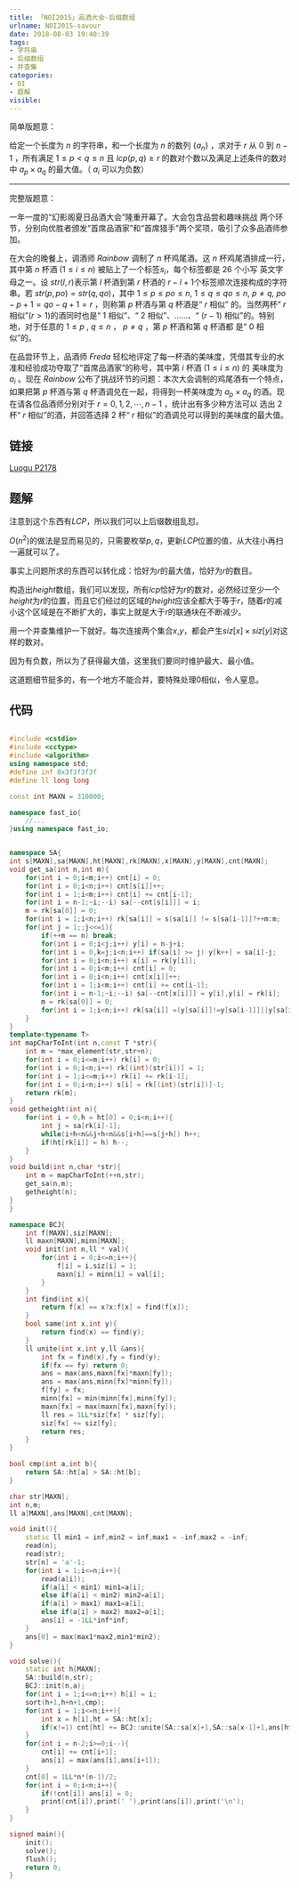 ```yaml
---
title: 「NOI2015」品酒大会-后缀数组
urlname: NOI2015-savour
date: 2018-08-03 19:40:39
tags:
- 字符串
- 后缀数组
- 并查集
categories: 
- OI
- 题解
visible:
---
```


简单版题意：

给定一个长度为 $n$ 的字符串，和一个长度为 $n$ 的数列 $\{a_n\}$ ，求对于 $r$ 从 $0$ 到 $n-1$ ，所有满足 $1 \leq p < q \leq n$ 且 $lcp(p,q) \geq r$ 的数对个数以及满足上述条件的数对中 $a_p \times a_q$ 的最大值。（ $a_i$ 可以为负数）

<!-- more -->

- - -

完整版题意：

一年一度的“幻影阁夏日品酒大会”隆重开幕了。大会包含品尝和趣味挑战 两个环节，分别向优胜者颁发“首席品酒家”和“首席猎手”两个奖项，吸引了众多品酒师参加。

在大会的晚餐上，调酒师 $Rainbow$ 调制了 $n$ 杯鸡尾酒。这 $n$ 杯鸡尾酒排成一行，其中第 $n$ 杯酒 $(1 \leq i \leq n)$ 被贴上了一个标签$s_i$，每个标签都是 $26$ 个小写 英文字母之一。设 $str(l, r)$表示第 $l$ 杯酒到第 $r$ 杯酒的 $r - l + 1$个标签顺次连接构成的字符串。若 $str(p, po) = str(q, qo)$，其中 $1 \leq p \leq po \leq n$, $1 \leq q \leq qo \leq n$, $p ≠ q$, $po - p + 1 = qo - q + 1 = r$ ，则称第 $p$ 杯酒与第 $q$ 杯酒是“ $r$ 相似” 的。当然两杯“ $r$ 相似”$(r > 1)$的酒同时也是“ $1$ 相似”、“ $2$ 相似”、……、“ $(r - 1)$ 相似”的。特别地，对于任意的 $1 ≤ p$ , $q ≤ n$ ， $p ≠ q$ ，第 $p$ 杯酒和第 $q$ 杯酒都 是“ $0$ 相似”的。

在品尝环节上，品酒师 $Freda$ 轻松地评定了每一杯酒的美味度，凭借其专业的水准和经验成功夺取了“首席品酒家”的称号，其中第 $i$ 杯酒 ($1 ≤ i ≤ n$) 的 美味度为 $a_i$ 。现在 $Rainbow$ 公布了挑战环节的问题：本次大会调制的鸡尾酒有一个特点，如果把第 $p$ 杯酒与第 $q$ 杯酒调兑在一起，将得到一杯美味度为 $a_p \times a_q$ 的酒。现在请各位品酒师分别对于 $r = 0,1,2, ⋯ , n - 1$ ，统计出有多少种方法可以 选出 $2$ 杯“ $r$ 相似”的酒，并回答选择 $2$ 杯“ $r$ 相似”的酒调兑可以得到的美味度的最大值。

## 链接

[Luogu P2178](https://www.luogu.org/problemnew/show/P2178)

## 题解

注意到这个东西有$LCP$，所以我们可以上后缀数组乱怼。

$O(n^2)$的做法是显而易见的，只需要枚举$p,q$，更新$LCP$位置的值，从大往小再扫一遍就可以了。

事实上问题所求的东西可以转化成：恰好为$r$的最大值，恰好为$r$的数目。

构造出$height$数组，我们可以发现，所有$lcp$恰好为$r$的数对，必然经过至少一个$height$为$r$的位置，而且它们经过的区域的$height$应该全都大于等于$r$，随着$r$的减小这个区域是在不断扩大的，事实上就是大于$r$的联通块在不断减少。

用一个并查集维护一下就好。每次连接两个集合$x$,$y$，都会产生$siz[x] \times siz[y]$对这样的数对。

因为有负数，所以为了获得最大值，这里我们要同时维护最大、最小值。

这道题细节挺多的，有一个地方不能合并，要特殊处理$0$相似，令人窒息。


## 代码


```cpp

#include <cstdio>
#include <cctype>
#include <algorithm>
using namespace std;
#define inf 0x3f3f3f3f
#define ll long long

const int MAXN = 310000;

namespace fast_io{
    //...
}using namespace fast_io;


namespace SA{
int s[MAXN],sa[MAXN],ht[MAXN],rk[MAXN],x[MAXN],y[MAXN],cnt[MAXN];
void get_sa(int n,int m){
    for(int i = 0;i<m;i++) cnt[i] = 0;
    for(int i = 0;i<n;i++) cnt[s[i]]++;
    for(int i = 1;i<m;i++) cnt[i] += cnt[i-1];
    for(int i = n-1;~i;--i) sa[--cnt[s[i]]] = i;
    m = rk[sa[0]] = 0;
    for(int i = 1;i<n;i++) rk[sa[i]] = s[sa[i]] != s[sa[i-1]]?++m:m;
    for(int j = 1;;j<<=1){
        if(++m == n) break;
        for(int i = 0;i<j;i++) y[i] = n-j+i;
        for(int i = 0,k=j;i<n;i++) if(sa[i] >= j) y[k++] = sa[i]-j;
        for(int i = 0;i<n;i++) x[i] = rk[y[i]];
        for(int i = 0;i<m;i++) cnt[i] = 0;
        for(int i = 0;i<n;i++) cnt[x[i]]++;
        for(int i = 1;i<m;i++) cnt[i] += cnt[i-1];
        for(int i = n-1;~i;--i) sa[--cnt[x[i]]] = y[i],y[i] = rk[i];
        m = rk[sa[0]] = 0;
        for(int i = 1;i<n;i++) rk[sa[i]] =(y[sa[i]]!=y[sa[i-1]]||y[sa[i]+j]!=y[sa[i-1]+j])?++m:m;
    }
}
template<typename T>
int mapCharToInt(int n,const T *str){
    int m = *max_element(str,str+n);
    for(int i = 0;i<=m;i++) rk[i] = 0;
    for(int i = 0;i<n;i++) rk[(int)(str[i])] = 1;
    for(int i = 1;i<=m;i++) rk[i] += rk[i-1];
    for(int i = 0;i<n;i++) s[i] = rk[(int)(str[i])]-1;
    return rk[m]; 
}
void getheight(int n){
    for(int i = 0,h = ht[0] = 0;i<n;i++){
        int j = sa[rk[i]-1];
        while(i+h<n&&j+h<n&&s[i+h]==s[j+h]) h++;
        if(ht[rk[i]] = h) h--;
    }
}
void build(int n,char *str){
    int m = mapCharToInt(++n,str);
    get_sa(n,m);
    getheight(n);
}
}

namespace BCJ{
    int f[MAXN],siz[MAXN];
    ll maxn[MAXN],minn[MAXN];
    void init(int n,ll * val){
        for(int i = 0;i<=n;i++){
            f[i] = i,siz[i] = 1;
            maxn[i] = minn[i] = val[i];
        }
    }
    int find(int x){
        return f[x] == x?x:f[x] = find(f[x]);
    }
    bool same(int x,int y){
        return find(x) == find(y);
    }
    ll unite(int x,int y,ll &ans){
        int fx = find(x),fy = find(y);
        if(fx == fy) return 0;
        ans = max(ans,maxn[fx]*maxn[fy]);
        ans = max(ans,minn[fx]*minn[fy]);
        f[fy] = fx;
        minn[fx] = min(minn[fx],minn[fy]);
        maxn[fx] = max(maxn[fx],maxn[fy]);
        ll res = 1LL*siz[fx] * siz[fy];
        siz[fx] += siz[fy];
        return res;
    }
}

bool cmp(int a,int b){
    return SA::ht[a] > SA::ht[b];
}

char str[MAXN];
int n,m;
ll a[MAXN],ans[MAXN],cnt[MAXN];

void init(){
    static ll min1 = inf,min2 = inf,max1 = -inf,max2 = -inf;
    read(n);
    read(str);
    str[n] = 'a'-1;
    for(int i = 1;i<=n;i++){
        read(a[i]);
        if(a[i] < min1) min1=a[i];
        else if(a[i] < min2) min2=a[i];
        if(a[i] > max1) max1=a[i];
        else if(a[i] > max2) max2=a[i];
        ans[i] = -1LL*inf*inf;      
    }
    ans[0] = max(max1*max2,min1*min2);
}

void solve(){
    static int h[MAXN];
    SA::build(n,str);
    BCJ::init(n,a);
    for(int i = 1;i<=n;i++) h[i] = i;
    sort(h+1,h+n+1,cmp);
    for(int i = 1;i<=n;i++){
        int x = h[i],ht = SA::ht[x];
        if(x!=1) cnt[ht] += BCJ::unite(SA::sa[x]+1,SA::sa[x-1]+1,ans[ht]);
    }  
    for(int i = n-2;i>=0;i--){
        cnt[i] += cnt[i+1];
        ans[i] = max(ans[i],ans[i+1]);
    }
    cnt[0] = 1LL*n*(n-1)/2;
    for(int i = 0;i<n;i++){
        if(!cnt[i]) ans[i] = 0;
        print(cnt[i]),print(' '),print(ans[i]),print('\n');
    }
}

signed main(){
    init();
    solve();
    flush();
    return 0;
}
```

